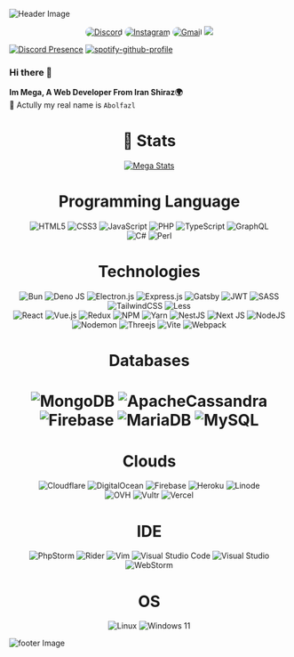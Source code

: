 

![Header Image](https://cdn.discordapp.com/attachments/1108498551421534319/1130056236356874361/FoP1j6-XEAMn9Lswaam.png)
<p align="center">
    <a href="https://discordapp.com/users/996815341902635110"><img src="https://img.shields.io/badge/Discord-%235865F2.svg?style=for-the-badge&logo=discord&logoColor=white" style="border-radius:15px" alt="Discord"></a>
    <a href="https://instagram.com/per9i"><img src="https://img.shields.io/badge/Instagram-%23E4405F.svg?style=for-the-badge&logo=Instagram&logoColor=white" style="border-radius:15px" alt="Instagram"></a>
    <a href="mailto:abolfazlgarmanjani@proton.me"><img src="https://img.shields.io/badge/ProtonMail-8B89CC?style=for-the-badge&logo=protonmail&logoColor=white" alt="Gmail" style="border-radius:15px"></a>
    <img src="https://komarev.com/ghpvc/?username=itwasonce">
    

</p>
<div>

[![Discord Presence](https://lanyard.cnrad.dev/api/996815341902635110)](https://discord.com/users/996815341902635110)
[![spotify-github-profile](https://spotify-github-profile.vercel.app/api/view?uid=31qpwfvtjj233hudx24xmx6glmny&cover_image=true&theme=default&show_offline=false&background_color=121212&interchange=false&bar_color_cover=false)](https://github.com/kittinan/spotify-github-profile)

</div>

### Hi there 👋
**Im Mega,  A Web Developer From Iran Shiraz🌍**
<br>
  🧊 Actully my real name is ``Abolfazl`` 


<div align="center">
<h1>🔘 Stats</h1>

[![Mega Stats](https://github-readme-stats.vercel.app/api/wakatime?username=itwasonce)](https://github.com/anuraghazra/github-readme-stats)


    
</div>
<div>
<h1 align="center">
    Programming Language
</h1>

<div align="center">
  
  ![HTML5](https://img.shields.io/badge/html5-%23E34F26.svg?style=for-the-badge&logo=html5&logoColor=white)
  ![CSS3](https://img.shields.io/badge/css3-%231572B6.svg?style=for-the-badge&logo=css3&logoColor=white)
![JavaScript](https://img.shields.io/badge/javascript-%23323330.svg?style=for-the-badge&logo=javascript&logoColor=%23F7DF1E)
![PHP](https://img.shields.io/badge/php-%23777BB4.svg?style=for-the-badge&logo=php&logoColor=white)
![TypeScript](https://img.shields.io/badge/typescript-%23007ACC.svg?style=for-the-badge&logo=typescript&logoColor=white)
![GraphQL](https://img.shields.io/badge/-GraphQL-E10098?style=for-the-badge&logo=graphql&logoColor=white)
<br>
  ![C#](https://img.shields.io/badge/c%23-%23239120.svg?style=for-the-badge&logo=c-sharp&logoColor=white)
  ![Perl](https://img.shields.io/badge/perl-%2339457E.svg?style=for-the-badge&logo=perl&logoColor=white)
</div>
</div>


<h1 align="center">
    Technologies
</h1>
<div align="center">

  ![Bun](https://img.shields.io/badge/Bun-%23000000.svg?style=for-the-badge&logo=bun&logoColor=white)
  ![Deno JS](https://img.shields.io/badge/deno%20js-000000?style=for-the-badge&logo=deno&logoColor=white)
![Electron.js](https://img.shields.io/badge/Electron-191970?style=for-the-badge&logo=Electron&logoColor=white)
![Express.js](https://img.shields.io/badge/express.js-%23404d59.svg?style=for-the-badge&logo=express&logoColor=%2361DAFB)
![Gatsby](https://img.shields.io/badge/Gatsby-%23663399.svg?style=for-the-badge&logo=gatsby&logoColor=white)
![JWT](https://img.shields.io/badge/JWT-black?style=for-the-badge&logo=JSON%20web%20tokens)
![SASS](https://img.shields.io/badge/SASS-hotpink.svg?style=for-the-badge&logo=SASS&logoColor=white)
![TailwindCSS](https://img.shields.io/badge/tailwindcss-%2338B2AC.svg?style=for-the-badge&logo=tailwind-css&logoColor=white)
![Less](https://img.shields.io/badge/less-2B4C80?style=for-the-badge&logo=less&logoColor=white)
<br>
![React](https://img.shields.io/badge/react-%2320232a.svg?style=for-the-badge&logo=react&logoColor=%2361DAFB)
![Vue.js](https://img.shields.io/badge/vuejs-%2335495e.svg?style=for-the-badge&logo=vuedotjs&logoColor=%234FC08D)
![Redux](https://img.shields.io/badge/redux-%23593d88.svg?style=for-the-badge&logo=redux&logoColor=white)
![NPM](https://img.shields.io/badge/NPM-%23CB3837.svg?style=for-the-badge&logo=npm&logoColor=white)
![Yarn](https://img.shields.io/badge/yarn-%232C8EBB.svg?style=for-the-badge&logo=yarn&logoColor=white)
![NestJS](https://img.shields.io/badge/nestjs-%23E0234E.svg?style=for-the-badge&logo=nestjs&logoColor=white)
![Next JS](https://img.shields.io/badge/Next-black?style=for-the-badge&logo=next.js&logoColor=white)
![NodeJS](https://img.shields.io/badge/node.js-6DA55F?style=for-the-badge&logo=node.js&logoColor=white)
![Nodemon](https://img.shields.io/badge/NODEMON-%23323330.svg?style=for-the-badge&logo=nodemon&logoColor=%BBDEAD)
![Threejs](https://img.shields.io/badge/threejs-black?style=for-the-badge&logo=three.js&logoColor=white)
![Vite](https://img.shields.io/badge/vite-%23646CFF.svg?style=for-the-badge&logo=vite&logoColor=white)
![Webpack](https://img.shields.io/badge/webpack-%238DD6F9.svg?style=for-the-badge&logo=webpack&logoColor=black)
<br>




</div>
</div>


<div align= "center">

<h1>Databases <h1>

 ![MongoDB](https://img.shields.io/badge/MongoDB-%234ea94b.svg?style=for-the-badge&logo=mongodb&logoColor=white)
![ApacheCassandra](https://img.shields.io/badge/cassandra-%231287B1.svg?style=for-the-badge&logo=apache-cassandra&logoColor=white)
<br>
![Firebase](https://img.shields.io/badge/Firebase-039BE5?style=for-the-badge&logo=Firebase&logoColor=white)
![MariaDB](https://img.shields.io/badge/MariaDB-003545?style=for-the-badge&logo=mariadb&logoColor=white)
![MySQL](https://img.shields.io/badge/mysql-%2300f.svg?style=for-the-badge&logo=mysql&logoColor=white)

</div>

<div align="center">
<h1>Clouds</h1>
<div>

![Cloudflare](https://img.shields.io/badge/Cloudflare-F38020?style=for-the-badge&logo=Cloudflare&logoColor=white)
![DigitalOcean](https://img.shields.io/badge/DigitalOcean-%230167ff.svg?style=for-the-badge&logo=digitalOcean&logoColor=white)
![Firebase](https://img.shields.io/badge/firebase-%23039BE5.svg?style=for-the-badge&logo=firebase)
![Heroku](https://img.shields.io/badge/heroku-%23430098.svg?style=for-the-badge&logo=heroku&logoColor=white)
![Linode](https://img.shields.io/badge/linode-00A95C?style=for-the-badge&logo=linode&logoColor=white)
<br>
![OVH](https://img.shields.io/badge/ovh-%23123F6D.svg?style=for-the-badge&logo=ovh&logoColor=#123F6D)
![Vultr](https://img.shields.io/badge/Vultr-007BFC.svg?style=for-the-badge&logo=vultr)
![Vercel](https://img.shields.io/badge/vercel-%23000000.svg?style=for-the-badge&logo=vercel&logoColor=white)
</div>
</div>

<div align="center">
<h1>IDE</h1>
<div>

![PhpStorm](https://img.shields.io/badge/phpstorm-143?style=for-the-badge&logo=phpstorm&logoColor=black&color=black&labelColor=darkorchid)
![Rider](https://img.shields.io/badge/Rider-000000.svg?style=for-the-badge&logo=Rider&logoColor=white&color=black&labelColor=crimson)
![Vim](https://img.shields.io/badge/VIM-%2311AB00.svg?style=for-the-badge&logo=vim&logoColor=white)
![Visual Studio Code](https://img.shields.io/badge/Visual%20Studio%20Code-0078d7.svg?style=for-the-badge&logo=visual-studio-code&logoColor=white)
![Visual Studio](https://img.shields.io/badge/Visual%20Studio-5C2D91.svg?style=for-the-badge&logo=visual-studio&logoColor=white)
![WebStorm](https://img.shields.io/badge/webstorm-143?style=for-the-badge&logo=webstorm&logoColor=white&color=black)
</div>
</div>

<div align="center">
<h1>OS</h1>
<div>

![Linux](https://img.shields.io/badge/Linux-FCC624?style=for-the-badge&logo=linux&logoColor=black)
![Windows 11](https://img.shields.io/badge/Windows%2011-%230079d5.svg?style=for-the-badge&logo=Windows%2011&logoColor=white)
</div>
</div>

![footer Image](https://cdn.discordapp.com/attachments/1108498551421534319/1130087717099802674/footer.png)

